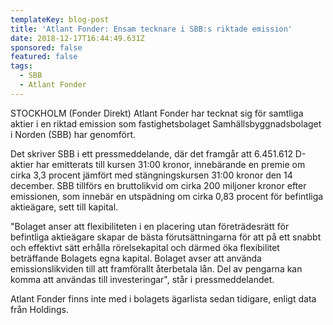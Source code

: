 ```yaml
---
templateKey: blog-post
title: 'Atlant Fonder: Ensam tecknare i SBB:s riktade emission'
date: 2018-12-17T16:44:49.631Z
sponsored: false
featured: false
tags:
  - SBB
  - Atlant Fonder
---
```

STOCKHOLM (Fonder Direkt) Atlant Fonder har tecknat sig för samtliga aktier i en riktad emission som fastighetsbolaget Samhällsbyggnadsbolaget i Norden (SBB) har genomfört.


Det skriver SBB i ett pressmeddelande, där det framgår att 6.451.612 D-aktier har emitterats till kursen 31:00 kronor, innebärande en premie om cirka 3,3 procent jämfört med stängningskursen 31:00 kronor den 14 december. SBB tillförs en bruttolikvid om cirka 200 miljoner kronor efter emissionen, som innebär en utspädning om cirka 0,83 procent för befintliga aktieägare, sett till kapital.

"Bolaget anser att flexibiliteten i en placering utan företrädesrätt för befintliga aktieägare skapar de bästa förutsättningarna för att på ett snabbt och effektivt sätt erhålla rörelsekapital och därmed öka flexibilitet beträffande Bolagets egna kapital. Bolaget avser att använda emissionslikviden till att framförallt återbetala lån. Del av pengarna kan komma att användas till investeringar", står i pressmeddelandet.

Atlant Fonder finns inte med i bolagets ägarlista sedan tidigare, enligt data från Holdings.
